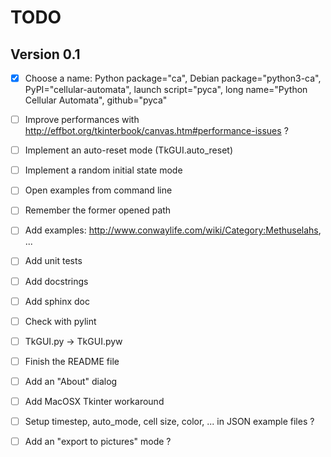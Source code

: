 # TODO

## Version 0.1

- [x] Choose a name: Python package="ca", Debian package="python3-ca", PyPI="cellular-automata", launch script="pyca", long name="Python Cellular Automata", github="pyca"
- [ ] Improve performances with http://effbot.org/tkinterbook/canvas.htm#performance-issues ?
- [ ] Implement an auto-reset mode (TkGUI.auto_reset)
- [ ] Implement a random initial state mode
- [ ] Open examples from command line
- [ ] Remember the former opened path
- [ ] Add examples: http://www.conwaylife.com/wiki/Category:Methuselahs, ...
- [ ] Add unit tests
- [ ] Add docstrings
- [ ] Add sphinx doc
- [ ] Check with pylint
- [ ] TkGUI.py -> TkGUI.pyw
- [ ] Finish the README file
- [ ] Add an "About" dialog
- [ ] Add MacOSX Tkinter workaround
- [ ] Setup timestep, auto_mode, cell size, color, ... in JSON example files ?
- [ ] Add an "export to pictures" mode ?

